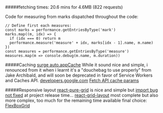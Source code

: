 
#####fetching times:
20.6 mins for 4.6MB (822 requests)

Code for measuring from marks dispatched throughout the code:
```
// Define first each measures:
const marks = performance.getEntriesByType('mark')
marks.map((m, idx) => {
  if (idx === 0) return m
  performance.measure('measure' + idx, marks[idx - 1].name, m.name)
})
const measures = performance.getEntriesByType('measure')
measures.map(m => console.debug(m.name, m.duration))
```

#####Caching
[surge auto.appCache](https://davidwalsh.name/dont-wait-serviceworker-adding-offline-support-oneline)
While it sound nice and simple, i renounced from it when i learnt it's a "douchebag to use properly" from Jake Archibald, and will soon be deprecated in favor of Service Workers and Caches API.
[developers.google.com](https://developers.google.com/web/fundamentals/getting-started/primers/async-functions#example_outputting_fetches_in_order)
[Fetch API cache params](https://fetch.spec.whatwg.org#concept-request-cache-mode)

#####Responsive layout
[react-pure-grid](https://github.com/musyoka-morris/react-pure-grid) is nice and simple but [import bug not fixed](https://github.com/musyoka-morris/react-pure-grid/issues/1) at project release time...
[react-grid-layout](https://github.com/STRML/react-grid-layout) most complete but also more complex, too much for the remaining time available
final choice: [FlexBoxGrid](http://flexboxgrid.com/)
